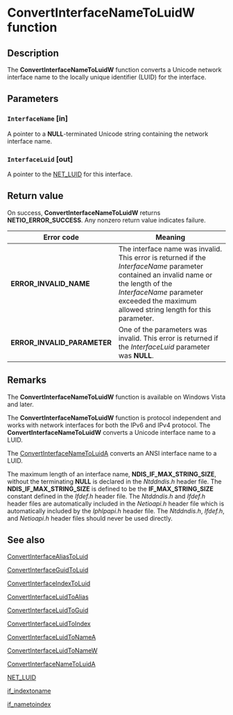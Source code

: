 # ConvertInterfaceNameToLuidW function

## Description

The
**ConvertInterfaceNameToLuidW** function converts a Unicode network interface name to the locally unique identifier (LUID) for the interface.

## Parameters

### `InterfaceName` [in]

A pointer to a **NULL**-terminated Unicode string containing the network interface name.

### `InterfaceLuid` [out]

A pointer to the [NET_LUID](https://learn.microsoft.com/windows/desktop/api/ifdef/ns-ifdef-net_luid_lh) for this interface.

## Return value

On success,
**ConvertInterfaceNameToLuidW** returns **NETIO_ERROR_SUCCESS**. Any nonzero return value indicates failure.

| Error code | Meaning |
| --- | --- |
| **ERROR_INVALID_NAME** | The interface name was invalid. This error is returned if the *InterfaceName* parameter contained an invalid name or the length of the *InterfaceName* parameter exceeded the maximum allowed string length for this parameter. |
| **ERROR_INVALID_PARAMETER** | One of the parameters was invalid. This error is returned if the *InterfaceLuid* parameter was **NULL**. |

## Remarks

The **ConvertInterfaceNameToLuidW** function is available on Windows Vista and later.

The **ConvertInterfaceNameToLuidW** function is protocol independent and works with network interfaces for both the IPv6 and IPv4 protocol. The **ConvertInterfaceNameToLuidW** converts a Unicode interface name to a LUID.

The [ConvertInterfaceNameToLuidA](https://learn.microsoft.com/windows/desktop/api/netioapi/nf-netioapi-convertinterfacenametoluida) converts an ANSI interface name to a LUID.

The maximum length of an interface name, **NDIS_IF_MAX_STRING_SIZE**, without the terminating **NULL** is declared in the *Ntddndis.h* header file. The **NDIS_IF_MAX_STRING_SIZE** is defined to be the **IF_MAX_STRING_SIZE** constant defined in the *Ifdef.h* header file. The *Ntddndis.h* and *Ifdef.h* header files are automatically included in the *Netioapi.h* header file which is automatically included by the *Iphlpapi.h* header file. The *Ntddndis.h*, *Ifdef.h*, and  *Netioapi.h* header files should never be used directly.

## See also

[ConvertInterfaceAliasToLuid](https://learn.microsoft.com/windows/desktop/api/netioapi/nf-netioapi-convertinterfacealiastoluid)

[ConvertInterfaceGuidToLuid](https://learn.microsoft.com/windows/desktop/api/netioapi/nf-netioapi-convertinterfaceguidtoluid)

[ConvertInterfaceIndexToLuid](https://learn.microsoft.com/windows/desktop/api/netioapi/nf-netioapi-convertinterfaceindextoluid)

[ConvertInterfaceLuidToAlias](https://learn.microsoft.com/windows/desktop/api/netioapi/nf-netioapi-convertinterfaceluidtoalias)

[ConvertInterfaceLuidToGuid](https://learn.microsoft.com/windows/desktop/api/netioapi/nf-netioapi-convertinterfaceluidtoguid)

[ConvertInterfaceLuidToIndex](https://learn.microsoft.com/windows/desktop/api/netioapi/nf-netioapi-convertinterfaceluidtoindex)

[ConvertInterfaceLuidToNameA](https://learn.microsoft.com/windows/desktop/api/netioapi/nf-netioapi-convertinterfaceluidtonamea)

[ConvertInterfaceLuidToNameW](https://learn.microsoft.com/windows/desktop/api/netioapi/nf-netioapi-convertinterfaceluidtonamew)

[ConvertInterfaceNameToLuidA](https://learn.microsoft.com/windows/desktop/api/netioapi/nf-netioapi-convertinterfacenametoluida)

[NET_LUID](https://learn.microsoft.com/windows/desktop/api/ifdef/ns-ifdef-net_luid_lh)

[if_indextoname](https://learn.microsoft.com/windows/desktop/api/netioapi/nf-netioapi-if_indextoname)

[if_nametoindex](https://learn.microsoft.com/windows/desktop/api/netioapi/nf-netioapi-if_nametoindex)